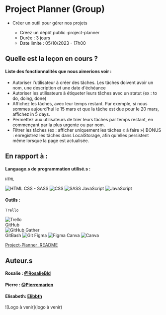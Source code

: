 
# Project Planner (Group)

- Créer un outil pour gérer nos projets 


    - Créez un dépôt public :project-planner
    - Durée : 3 jours
    - Date limite : 05/10/2023 - 17h00
        

## Quelle est la leçon en cours ?

#### Liste des fonctionnalités que nous aimerions voir :

- Autoriser l'utilisateur à créer des tâches. Les tâches doivent avoir un nom, une description et une date d'échéance
- Autoriser les utilisateurs à étiqueter leurs tâches avec un statut (ex : to do, doing, done)
- Affichez les tâches, avec leur temps restant. Par exemple, si nous sommes aujourd'hui le 15 mars et que la tâche est due pour le 20 mars, affichez in 5 days.
- Permettez aux utilisateurs de trier leurs tâches par temps restant, en commençant par la plus urgente ou par nom.
- Filtrer les tâches (ex : afficher uniquement les tâches « à faire »)
BONUS : enregistrez les tâches dans LocalStorage, afin qu'elles persistent même lorsque la page est actualisée.

## En rapport à :

#### Language.s de programmation utilisé.s :

    HTML 
![HTML](https://img.shields.io/badge/HTML5-E34F26?style=for-the-badge&logo=html5&logoColor=white)
    CSS - SASS
![CSS](https://img.shields.io/badge/CSS3-1572B6?style=for-the-badge&logo=css3&logoColor=white)
![SASS](https://img.shields.io/badge/Sass-CC6699?style=for-the-badge&logo=sass&logoColor=white)
    JavaScript
![JavaScript](https://img.shields.io/badge/JavaScript-323330?style=for-the-badge&logo=javascript&logoColor=F7DF1E)

#### Outils :

    Trello  
![Trello](https://img.shields.io/badge/Trello-0052CC?style=for-the-badge&logo=trello&logoColor=white)    
    GitHub  
![GitHub](https://img.shields.io/badge/GitHub-100000?style=for-the-badge&logo=github&logoColor=white)
    Gather  
    GitBash
![Git](https://img.shields.io/badge/GIT-E44C30?style=for-the-badge&logo=git&logoColor=white)
    Figma
![Figma](https://img.shields.io/badge/Figma-F24E1E?style=for-the-badge&logo=figma&logoColor=white)
    Canva
![Canva](https://img.shields.io/badge/Canva-%2300C4CC.svg?&style=for-the-badge&logo=Canva&logoColor=white)

[Project-Planner .README](https://github.com/becodeorg/CRL-KELLER-6/tree/main/1.TRAIL/2.The-Hill/1.DOM/11.Project-Planner)


## Auteur.s

#### Rosalie : [@RosalieBld](https://github.com/RosalieBld)
#### Pierre : [@Pierremarien](https://github.com/Pierremarien)
#### Elisabeth: [Elibbth](https://github.com/Elibbth)

![Logo à venir](logo à venir)
